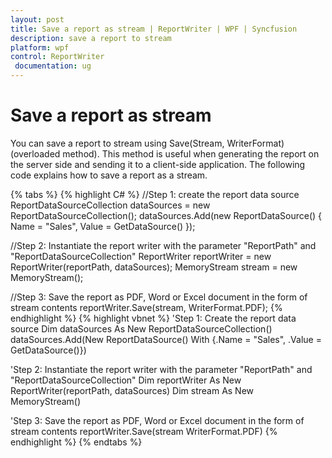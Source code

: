 ```yaml
---
layout: post
title: Save a report as stream | ReportWriter | WPF | Syncfusion
description: save a report to stream
platform: wpf
control: ReportWriter
 documentation: ug
---
```


# Save a report as stream

You can save a report to stream using Save(Stream, WriterFormat) (overloaded method). This method is useful when generating the report on the server side and sending it to a client-side application. The following code explains how to save a report as a stream.

{% tabs %}
{% highlight C# %}
//Step 1: create the report data source
ReportDataSourceCollection dataSources = new ReportDataSourceCollection();
dataSources.Add(new ReportDataSource() { Name = "Sales", Value = GetDataSource() });

//Step 2: Instantiate the report writer with the parameter "ReportPath" and "ReportDataSourceCollection"
ReportWriter reportWriter = new ReportWriter(reportPath, dataSources);
MemoryStream stream = new MemoryStream();

//Step 3: Save the report as PDF, Word or Excel document in the form of stream contents
reportWriter.Save(stream, WriterFormat.PDF);
{% endhighlight %}
{% highlight vbnet %}
'Step 1: Create the report data source
Dim dataSources As New ReportDataSourceCollection()
dataSources.Add(New ReportDataSource() With {.Name = "Sales", .Value = GetDataSource()})

'Step 2: Instantiate the report writer with the parameter "ReportPath" and "ReportDataSourceCollection"
Dim reportWriter As New ReportWriter(reportPath, dataSources)
Dim stream As New MemoryStream()

'Step 3: Save the report as PDF, Word or Excel document in the form of stream contents
reportWriter.Save(stream WriterFormat.PDF)
{% endhighlight %}
{% endtabs %}

